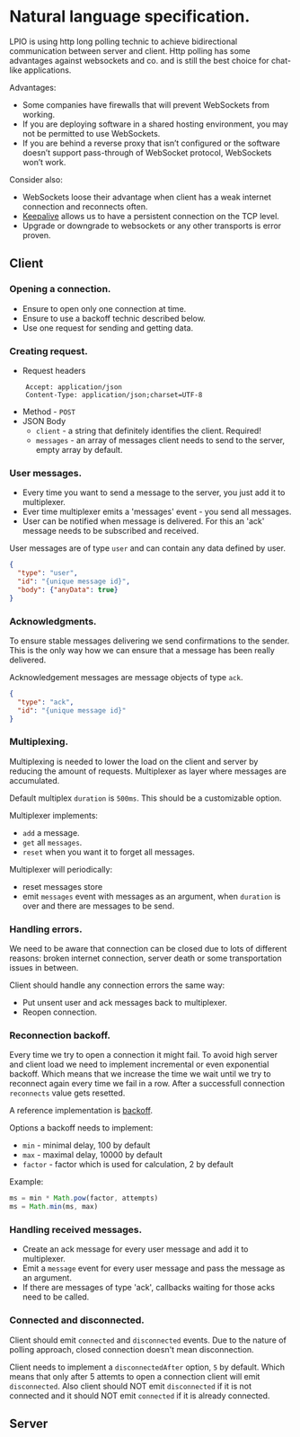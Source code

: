 # Natural language specification.

LPIO is using http long polling technic to achieve bidirectional communication between server and client. Http polling has some advantages against websockets and co. and is still the best choice for chat-like applications.

Advantages:
- Some companies have firewalls that will prevent WebSockets from working.
- If you are deploying software in a shared hosting environment, you may not be permitted to use WebSockets.
- If you are behind a reverse proxy that isn’t configured or the software doesn’t support pass-through of WebSocket protocol, WebSockets won’t work.

Consider also:
- WebSockets loose their advantage when client has a weak internet connection and reconnects often.
- [Keepalive](https://en.wikipedia.org/wiki/Keepalive) allows us to have a persistent connection on the TCP level.
- Upgrade or downgrade to websockets or any other transports is error proven.

## Client

### Opening a connection.

- Ensure to open only one connection at time.
- Ensure to use a backoff technic described below.
- Use one request for sending and getting data.

### Creating request.

- Request headers
```
    Accept: application/json
    Content-Type: application/json;charset=UTF-8
```
- Method - `POST`
- JSON Body
    - `client` - a string that definitely identifies the client. Required!
    - `messages` - an array of messages client needs to send to the server, empty array by default.

### User messages.

- Every time you want to send a message to the server, you just add it to multiplexer.
- Ever time multiplexer emits a 'messages' event - you send all messages.
- User can be notified when message is delivered. For this an 'ack' message needs to be subscribed and received.

User messages are of type `user` and can contain any data defined by user.

```json
{
  "type": "user",
  "id": "{unique message id}",
  "body": {"anyData": true}
}
```

### Acknowledgments.

To ensure stable messages delivering we send confirmations to the sender. This is the only way how we can ensure that a message has been really delivered.

Acknowledgement messages are message objects of type `ack`.

```json
{
  "type": "ack",
  "id": "{unique message id}"
}
```

### Multiplexing.

Multiplexing is needed to lower the load on the client and server by reducing the amount of requests. Multiplexer as layer where messages are accumulated.

Default multiplex `duration` is `500ms`. This should be a customizable option.

Multiplexer implements:
- `add` a message.
- `get` all `messages`.
- `reset` when you want it to forget all messages.

Multiplexer will periodically:
- reset messages store
- emit `messages` event with messages as an argument, when `duration` is over and there are messages to be send.

### Handling errors.

We need to be aware that connection can be closed due to lots of different reasons: broken internet connection, server death or some transportation issues in between.

Client should handle any connection errors the same way:

- Put unsent user and ack messages back to multiplexer.
- Reopen connection.

### Reconnection backoff.

Every time we try to open a connection it might fail. To avoid high server and client load we need to implement incremental or even exponential backoff. Which means that we increase the time we wait until we try to reconnect again every time we fail in a row. After a successfull connection `reconnects` value gets resetted.

A reference implementation is [backoff](https://github.com/mokesmokes/backo2).

Options a backoff needs to implement:
- `min` - minimal delay, 100 by default
- `max` - maximal delay, 10000 by default
- `factor` - factor which is used for calculation, 2 by default

Example:

```js
ms = min * Math.pow(factor, attempts)
ms = Math.min(ms, max)
```

### Handling received messages.

- Create an ack message for every user message and add it to multiplexer.
- Emit a `message` event for every user message and pass the message as an argument.
- If there are messages of type 'ack', callbacks waiting for those acks need to be called.

### Connected and disconnected.

Client should emit `connected` and `disconnected` events. Due to the nature of polling approach, closed connection doesn't mean disconnection.

Client needs to implement a `disconnectedAfter` option, `5` by default. Which means that only after 5 attemts to open a connection client will emit `disconnected`. Also client should NOT emit `disconnected` if it is not connected and it should NOT emit `connected` if it is already connected.

## Server